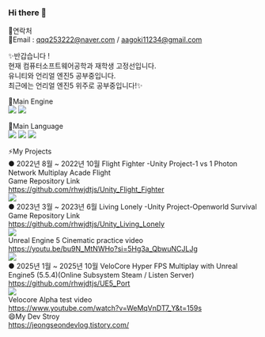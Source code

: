 ### Hi there 👋  
  
💬연락처                         
💬Email : qqq253222@naver.com  / aagoki11234@gmail.com  
  
  
✨반갑습니다  !  
현재 컴퓨터소프트웨어공학과 재학생 고정선입니다.    
유니티와 언리얼 엔진5 공부중입니다.  
최근에는 언리얼 엔진5 위주로 공부중입니다!✨  
  
  
🔭Main Engine    
<img src="https://img.shields.io/badge/unity-FFFFFF?style=for-the-badge&logo=unity&logoColor=black"> <img src="https://img.shields.io/badge/unrealengine-%230E1128?style=for-the-badge&logo=unrealEngine&logoColor=black">  

🔭Main Language  
<img src="https://img.shields.io/badge/C-00599C?style=for-the-badge&logo=c&logoColor=white">  <img src="https://img.shields.io/badge/C%23-239120?style=for-the-badge&logo=csharp&logoColor=white">   <img src="https://img.shields.io/badge/c++-00599C?style=for-the-badge&logo=C++&logoColor=black">
                           
⚡My Projects  
● 2022년 8월 ~ 2022년 10월 Flight Fighter -Unity Project-1 vs 1 Photon Network Multiplay Acade Flight  
Game Repository Link  
https://github.com/rhwjdtjs/Unity_Flight_Fighter  
<img src="https://img.shields.io/badge/unity-FFFFFF?style=for-the-badge&logo=unity&logoColor=black">  
● 2023년 3월 ~ 2023년 6월  Living Lonely  -Unity Project-Openworld Survival  
Game Repository Link  
https://github.com/rhwjdtjs/Unity_Living_Lonely  
<img src="https://img.shields.io/badge/unity-FFFFFF?style=for-the-badge&logo=unity&logoColor=black">   
Unreal Engine 5 Cinematic practice video    
https://youtu.be/bu9N_MtNWHo?si=5Hg3a_QbwuNCJLJg  
<img src="https://img.shields.io/badge/unrealengine-%230E1128?style=for-the-badge&logo=unrealEngine&logoColor=black">   
● 2025년 1월 ~ 2025년 10월 VeloCore Hyper FPS Multiplay with Unreal Engine5 (5.5.4)(Online Subsystem Steam / Listen Server)     
https://github.com/rhwjdtjs/UE5_Port  
<img src="https://img.shields.io/badge/unrealengine-%230E1128?style=for-the-badge&logo=unrealEngine&logoColor=black">     
Velocore Alpha test video  
https://www.youtube.com/watch?v=WeMqVnDT7_Y&t=159s  
😄My Dev Stroy  
https://jeongseondevlog.tistory.com/  
